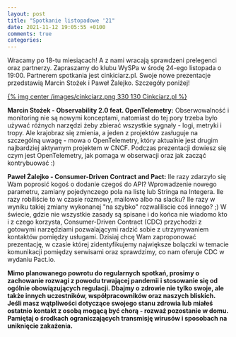 ```yaml
---
layout: post
title: "Spotkanie listopadowe '21"
date: 2021-11-12 19:05:55 +0100
comments: true
categories: 
---
```


Wracamy po 18-tu miesiącach! A z nami wracają sprawdzeni prelegenci oraz partnerzy. Zapraszamy do klubu WySPa w środę 24-ego listopada o 19:00. Partnerem spotkania jest cinkiciarz.pl. Swoje nowe prezentacje przedstawią Marcin Stożek i Paweł Żalejko. Szczegóły poniżej!

[{% img center /images/cinkciarz.png 330 130 Cinkciarz.pl %}](http://www.cinkciarz.pl)

<b>Marcin Stożek - Observability 2.0 feat. OpenTelemetry:</b> Obserwowalność i monitoring nie są nowymi konceptami, natomiast do tej pory trzeba było używać różnych narzędzi żeby zbierać wszystkie sygnały - logi, metryki i tropy. Ale krajobraz się zmienia, a jeden z projektów zasługuje na szczególną uwagę - mowa o OpenTelemetry, który aktualnie jest drugim najbardziej aktywnym projektem w CNCF. Podczas prezentacji dowiesz się czym jest OpenTelemetry, jak pomaga w obserwacji oraz jak zacząć kontrybuować :)

<b>Paweł Żalejko - Consumer-Driven Contract and Pact:</b> Ile razy zdarzyło się Wam poprosić kogoś o dodanie czegoś do API? Wprowadzenie nowego parametru, zamiany pojedynczego pola na listę lub Stringa na Integera. Ile razy robiliście to w czasie rozmowy, mailowo albo na slacku? Ile razy w wyniku takiej zmiany wykonanej "na szybko" rozwaliliscie coś innego? ;) W świecie, gdzie nie wszystkie zasady są spisane i do końca nie wiadomo kto i z czego korzysta, Consumer-Driven Contract (CDC) przychodzi z gotowymi narzędziami pozwalającymi radzić sobie z utrzymywaniem kontaktów pomiędzy usługami. Dzisiaj chcę Wam zaproponować prezentację, w czasie której zidentyfikujemy największe bolączki w temacie komunikacji pomiędzy serwisami oraz sprawdzimy, co nam oferuje CDC w wydaniu Pact.io.

<b>Mimo planowanego powrotu do regularnych spotkań, prosimy o zachowanie rozwagi z powodu trwającej pandemii i stosowanie się od ogólnie obowiązujących regulacji. Dbajmy o zdrowie nie tylko swoje, ale także innych uczestników, współpracowników oraz naszych bliskich. Jeśli masz wątpliwości dotyczące swojego stanu zdrowia lub miałeś ostatnio kontakt z osobą mogącą być chorą - rozważ pozostanie w domu. Pamiętaj o środkach ograniczających transmisję wirusów i sposobach na uniknięcie zakażenia.</b> 